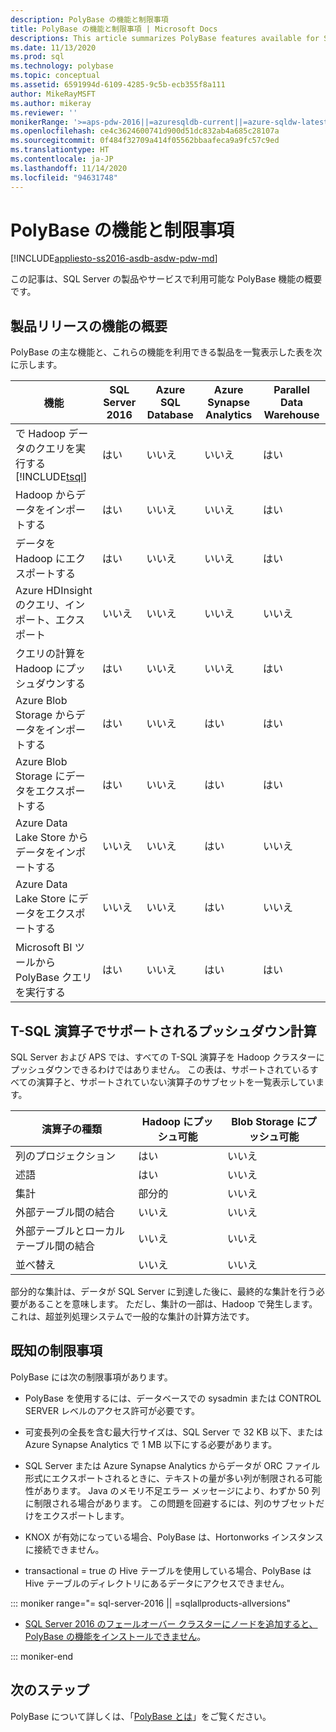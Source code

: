 ```yaml
---
description: PolyBase の機能と制限事項
title: PolyBase の機能と制限事項 | Microsoft Docs
descriptions: This article summarizes PolyBase features available for SQL Server products and services. It lists T-SQL operators supported for pushdown and known limitations.
ms.date: 11/13/2020
ms.prod: sql
ms.technology: polybase
ms.topic: conceptual
ms.assetid: 6591994d-6109-4285-9c5b-ecb355f8a111
author: MikeRayMSFT
ms.author: mikeray
ms.reviewer: ''
monikerRange: '>=aps-pdw-2016||=azuresqldb-current||=azure-sqldw-latest||>=sql-server-2016||=sqlallproducts-allversions||>=sql-server-linux-2017||=azuresqldb-mi-current'
ms.openlocfilehash: ce4c3624600741d900d51dc832ab4a685c28107a
ms.sourcegitcommit: 0f484f32709a414f05562bbaafeca9a9fc57c9ed
ms.translationtype: HT
ms.contentlocale: ja-JP
ms.lasthandoff: 11/14/2020
ms.locfileid: "94631748"
---
```

# <a name="polybase-features-and-limitations"></a>PolyBase の機能と制限事項

[!INCLUDE[appliesto-ss2016-asdb-asdw-pdw-md](../../includes/tsql-appliesto-ss2016-all-md.md)]

この記事は、SQL Server の製品やサービスで利用可能な PolyBase 機能の概要です。  
  
## <a name="feature-summary-for-product-releases"></a>製品リリースの機能の概要

PolyBase の主な機能と、これらの機能を利用できる製品を一覧表示した表を次に示します。  

|**機能** |**SQL Server 2016** |**Azure SQL Database** |**Azure Synapse Analytics** |**Parallel Data Warehouse** |
|---------|---------|---------|---------|---------|
|で Hadoop データのクエリを実行する [!INCLUDE[tsql](../../includes/tsql-md.md)]|はい|いいえ|いいえ|はい|
|Hadoop からデータをインポートする|はい|いいえ|いいえ|はい|
|データを Hadoop にエクスポートする  |はい|いいえ|いいえ| はい|
|Azure HDInsight のクエリ、インポート、エクスポート |いいえ|いいえ|いいえ|いいえ
|クエリの計算を Hadoop にプッシュダウンする|はい|いいえ|いいえ|はい|  
|Azure Blob Storage からデータをインポートする|はい|いいえ|はい|はい|
|Azure Blob Storage にデータをエクスポートする|はい|いいえ|はい|はい|  
|Azure Data Lake Store からデータをインポートする|いいえ|いいえ|はい|いいえ|
|Azure Data Lake Store にデータをエクスポートする|いいえ|いいえ|はい|いいえ|
|Microsoft BI ツールから PolyBase クエリを実行する|はい|いいえ|はい|はい|

## <a name="pushdown-computation-supported-by-t-sql-operators"></a>T-SQL 演算子でサポートされるプッシュダウン計算

SQL Server および APS では、すべての T-SQL 演算子を Hadoop クラスターにプッシュダウンできるわけではありません。 この表は、サポートされているすべての演算子と、サポートされていない演算子のサブセットを一覧表示しています。

|**演算子の種類** |**Hadoop にプッシュ可能** |**Blob Storage にプッシュ可能** |
|---------|---------|---------|
|列のプロジェクション|はい|いいえ|
|述語|はい|いいえ|
|集計|部分的|いいえ|
|外部テーブル間の結合|いいえ|いいえ|
|外部テーブルとローカル テーブル間の結合|いいえ|いいえ|
|並べ替え|いいえ|いいえ|

部分的な集計は、データが SQL Server に到達した後に、最終的な集計を行う必要があることを意味します。 ただし、集計の一部は、Hadoop で発生します。 これは、超並列処理システムで一般的な集計の計算方法です。  

## <a name="known-limitations"></a>既知の制限事項

PolyBase には次の制限事項があります。

- PolyBase を使用するには、データベースでの sysadmin または CONTROL SERVER レベルのアクセス許可が必要です。

- 可変長列の全長を含む最大行サイズは、SQL Server で 32 KB 以下、または Azure Synapse Analytics で 1 MB 以下にする必要があります。

- SQL Server または Azure Synapse Analytics からデータが ORC ファイル形式にエクスポートされるときに、テキストの量が多い列が制限される可能性があります。 Java のメモリ不足エラー メッセージにより、わずか 50 列に制限される場合があります。 この問題を回避するには、列のサブセットだけをエクスポートします。

- KNOX が有効になっている場合、PolyBase は、Hortonworks インスタンスに接続できません。

- transactional = true の Hive テーブルを使用している場合、PolyBase は Hive テーブルのディレクトリにあるデータにアクセスできません。

<!--SQL Server 2016-->
::: moniker range="= sql-server-2016 || =sqlallproducts-allversions"

- [SQL Server 2016 のフェールオーバー クラスターにノードを追加すると、PolyBase の機能をインストールできません](https://support.microsoft.com/help/3173087/fix-polybase-feature-doesn-t-install-when-you-add-a-node-to-a-sql-server-2016-failover-cluster)。

::: moniker-end

## <a name="next-steps"></a>次のステップ

PolyBase について詳しくは、「[PolyBase とは](polybase-guide.md)」をご覧ください。
